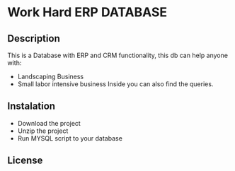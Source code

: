 # Work Hard ERP DATABASE

## Description
This is a Database with ERP and CRM functionality, this db can help anyone with:
- Landscaping Business
- Small labor intensive business
Inside you can also find the queries.

## Instalation
- Download the project
- Unzip the project 
- Run MYSQL script to your database

## License


